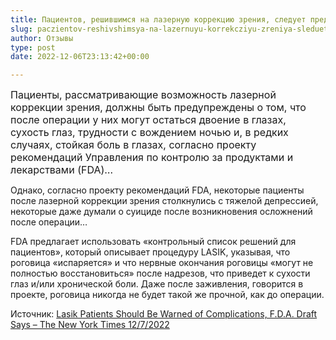 ```yaml
---
title: Пациентов, решившимся на лазерную коррекцию зрения, следует предупреждать о возможных осложнениях, говорится в проекте документа FDA
slug: paczientov-reshivshimsya-na-lazernuyu-korrekcziyu-zreniya-sleduet-preduprezhdat-o-vozmozhnyh-oslozhneniyah-govoritsya-v-proekte-dokumenta-fda
author: Отзывы
type: post
date: 2022-12-06T23:13:42+00:00

---
```

<p class="" data-start="0" data-end="508">
  <span style="font-size: 16px;">Пациенты, рассматривающие возможность лазерной коррекции зрения, должны быть предупреждены о том, что после операции у них могут остаться двоение в глазах, сухость глаз, трудности с вождением ночью и, в редких случаях, стойкая боль в глазах, согласно проекту рекомендаций Управления по контролю за продуктами и лекарствами (FDA)&#8230;</span>
</p>

<p class="" data-start="510" data-end="718">
  Однако, согласно проекту рекомендаций FDA, некоторые пациенты после лазерной коррекции зрения столкнулись с тяжелой депрессией, некоторые даже думали о суициде после возникновения осложнений после операции&#8230;
</p>

<p class="" data-start="720" data-end="1104">
  FDA предлагает использовать «контрольный список решений для пациентов», который описывает процедуру LASIK, указывая, что роговица «испаряется» и что нервные окончания роговицы «могут не полностью восстановиться» после надрезов, что приведет к сухости глаз и/или хронической боли. Даже после заживления, говорится в проекте, роговица никогда не будет такой же прочной, как до операции.
</p>

<p data-start="720" data-end="1104">
  Источник: <a href="https://www.nytimes.com/2022/12/07/health/lasik-injuries-fda.html">Lasik Patients Should Be Warned of Complications, F.D.A. Draft Says &#8211; The New York Times 12/7/2022</a>
</p>